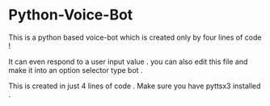 # Python-Voice-Bot
This is a python based voice-bot which is created only by four lines of code !


It can even respond to a user input value .
you can also edit this file and make it into 
an option selector type bot .

This is created in just 4 lines of code . 
Make sure you have pyttsx3 installed .

